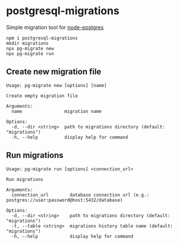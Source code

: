 # postgresql-migrations

Simple migration tool for [node-postgres](https://github.com/brianc/node-postgres)

```shell
npm i postgresql-migrations
mkdir migrations
npx pg-migrate new
npx pg-migrate run
```

## Create new migration file

```
Usage: pg-migrate new [options] [name]

Create empty migration file

Arguments:
  name                migration name

Options:
  -d, --dir <string>  path to migrations directory (default: "migrations")
  -h, --help          display help for command
```

## Run migrations

```
Usage: pg-migrate run [options] <connection_url>

Run migrations

Arguments:
  connection_url        database connection url (e.g.: postgres://user:password@host:5432/database)

Options:
  -d, --dir <string>    path to migrations directory (default: "migrations")
  -t, --table <string>  migrations history table name (default: "migrations")
  -h, --help            display help for command
```
